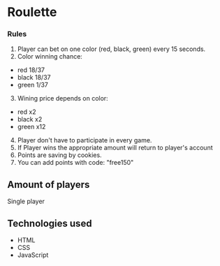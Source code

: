 # Roulette

### Rules
1. Player can bet on one color (red, black, green) every 15 seconds.
2. Color winning chance:
  - red 18/37
  - black 18/37
  - green 1/37
3. Wining price depends on color:
  - red x2
  - black x2
  - green x12
4. Player don't have to participate in every game.
5. If Player wins the appropriate amount will return to player's account
6. Points are saving by cookies.
7. You can add points with code: "free150"

## Amount of players
Single player

## Technologies used
- HTML
- CSS
- JavaScript


